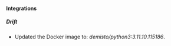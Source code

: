 
#### Integrations

##### Drift
- Updated the Docker image to: *demisto/python3:3.11.10.115186*.




